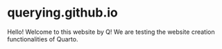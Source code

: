 # querying.github.io

Hello! Welcome to this website by Q! We are testing the website creation functionalities of Quarto.
